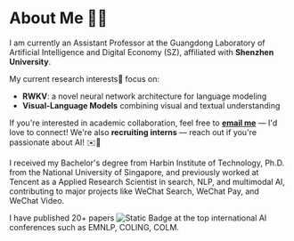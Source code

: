 # About Me 👨‍🔬

I am currently an Assistant Professor at the Guangdong Laboratory of Artificial Intelligence and Digital Economy (SZ), affiliated with **Shenzhen University**.

My current research interests🔬 focus on:
- **RWKV**: a novel neural network architecture for language modeling  
- **Visual-Language Models** combining visual and textual understanding

If you're interested in academic collaboration, feel free to **[email me](mailto:houhaowen@gml.ac.cn)** — I'd love to connect! We're also **recruiting interns** — reach out if you're passionate about AI! ✉️🚀

I received my Bachelor's degree from Harbin Institute of Technology, Ph.D. from the National University of Singapore, and previously worked at Tencent as a Applied Research Scientist in search, NLP, and multimodal AI, contributing to major projects like WeChat Search, WeChat Pay, and WeChat Video.

I have published 20+ papers ![Static Badge](https://img.shields.io/badge/citations-900%2B-4285F4) at the top international AI conferences such as EMNLP, COLING, COLM.
